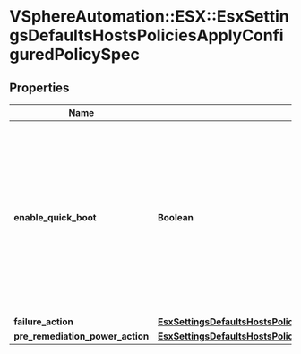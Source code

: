 # VSphereAutomation::ESX::EsxSettingsDefaultsHostsPoliciesApplyConfiguredPolicySpec

## Properties
Name | Type | Description | Notes
------------ | ------------- | ------------- | -------------
**enable_quick_boot** | **Boolean** | Enable Quick Boot during remediation of the host. Warning: This attribute is part of a new feature in development. It may be changed at any time and may not have all supported functionality implemented. | [optional] 
**failure_action** | [**EsxSettingsDefaultsHostsPoliciesApplyFailureAction**](EsxSettingsDefaultsHostsPoliciesApplyFailureAction.md) |  | [optional] 
**pre_remediation_power_action** | [**EsxSettingsDefaultsHostsPoliciesApplyConfiguredPolicySpecPreRemediationPowerAction**](EsxSettingsDefaultsHostsPoliciesApplyConfiguredPolicySpecPreRemediationPowerAction.md) |  | [optional] 


